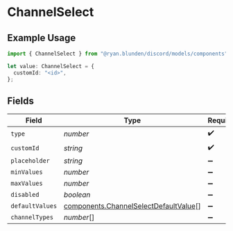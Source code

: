 # ChannelSelect

## Example Usage

```typescript
import { ChannelSelect } from "@ryan.blunden/discord/models/components";

let value: ChannelSelect = {
  customId: "<id>",
};
```

## Fields

| Field                                                                                          | Type                                                                                           | Required                                                                                       | Description                                                                                    |
| ---------------------------------------------------------------------------------------------- | ---------------------------------------------------------------------------------------------- | ---------------------------------------------------------------------------------------------- | ---------------------------------------------------------------------------------------------- |
| `type`                                                                                         | *number*                                                                                       | :heavy_check_mark:                                                                             | N/A                                                                                            |
| `customId`                                                                                     | *string*                                                                                       | :heavy_check_mark:                                                                             | N/A                                                                                            |
| `placeholder`                                                                                  | *string*                                                                                       | :heavy_minus_sign:                                                                             | N/A                                                                                            |
| `minValues`                                                                                    | *number*                                                                                       | :heavy_minus_sign:                                                                             | N/A                                                                                            |
| `maxValues`                                                                                    | *number*                                                                                       | :heavy_minus_sign:                                                                             | N/A                                                                                            |
| `disabled`                                                                                     | *boolean*                                                                                      | :heavy_minus_sign:                                                                             | N/A                                                                                            |
| `defaultValues`                                                                                | [components.ChannelSelectDefaultValue](../../models/components/channelselectdefaultvalue.md)[] | :heavy_minus_sign:                                                                             | N/A                                                                                            |
| `channelTypes`                                                                                 | *number*[]                                                                                     | :heavy_minus_sign:                                                                             | N/A                                                                                            |